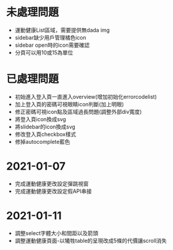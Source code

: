 # 未處理問題
* 運動健康List區域，需要提供無dada img  
* sidebar缺少用戶管理橘色icon  
* sidebar open時的icon需要確認
* 分頁可以用10或15為單位



# 已處理問題
* 初始進入登入頁一直進入overview(增加初始化errorcodelist)
* 加上登入頁的密碼可視眼睛icon判斷(加上明眼)
* 修正密碼可視icon點及區域過長問題(調整外部div寬度)
* 將登入頁icon換成svg
* 將slidebar的icon換成svg
* 修改登入頁checkbox樣式
* 修掉autocomplete藍色


# 2021-01-07
* 完成運動健康更改設定彈跳視窗
* 完成運動健康更改設定假API串接


# 2021-01-11
* 調整select字體大小和間距以及箭頭
* 調整運動健康頁面-以犧牲table的呈現改成5條的代價讓scroll消失





